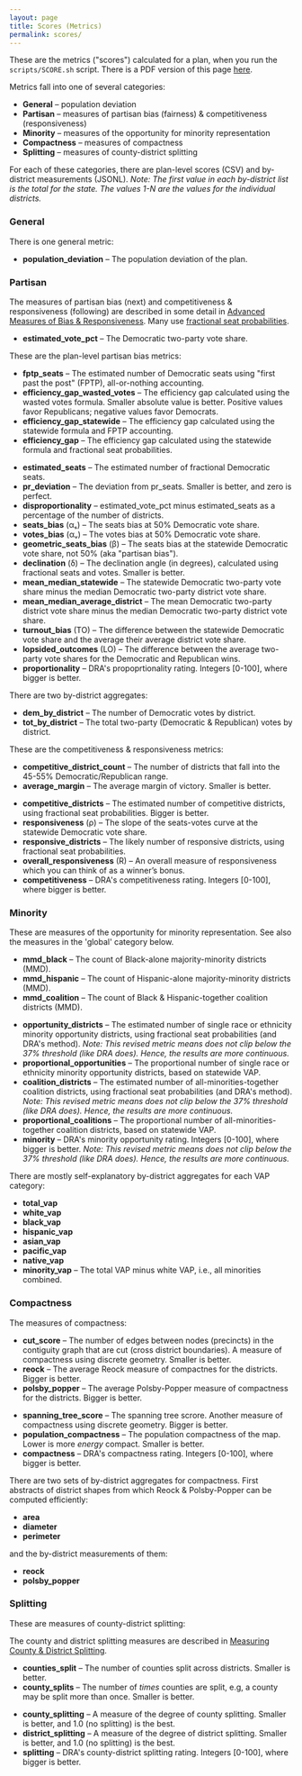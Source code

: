 ```yaml
---
layout: page
title: Scores (Metrics)
permalink: scores/
---
```


These are the metrics ("scores") calculated for a plan, when you run the `scripts/SCORE.sh` script.
There is a PDF version of this page [here](https://github.com/dra2020/rdapy/blob/main/docs/_pages/scores.pdf).

Metrics fall into one of several categories: 

* **General** &ndash; population deviation
* **Partisan** &ndash; measures of partisan bias (fairness) & competitiveness (responsiveness)
* **Minority** &ndash; measures of the opportunity for minority representation 
* **Compactness** &ndash; measures of compactness
* **Splitting** &ndash; measures of county-district splitting

For each of these categories, there are plan-level scores (CSV) and by-district measurements (JSONL). *Note: The first value in each by-district list is the total for the state. The values 1-N are the values for the individual districts.*

### General

There is one general metric:

*   **population_deviation** &ndash; The population deviation of the plan.

### Partisan 

The measures of partisan bias (next) and competitiveness & responsiveness (following) are described in some detail in
[Advanced Measures of Bias &amp; Responsiveness](https://medium.com/dra-2020/advanced-measures-of-bias-responsiveness-c1bf182d29a9).
Many use [fractional seat probabilities](https://lipid.phys.cmu.edu/nagle/Technical/FractionalSeats2.pdf).

*   **estimated_vote_pct** &ndash; The Democratic two-party vote share.

These are the plan-level partisan bias metrics:

*   **fptp_seats** &ndash; The estimated number of Democratic seats using "first past the post" (FPTP), all-or-nothing accounting.
*   **efficiency_gap_wasted_votes** &ndash; The efficiency gap calculated using the wasted votes formula. Smaller absolute value is better. Positive values favor Republicans; negative values favor Democrats.
*   **efficiency_gap_statewide** &ndash; The efficiency gap calculated using the statewide formula and FPTP accounting.
*   **efficiency_gap** &ndash; The efficiency gap calculated using the statewide formula and fractional seat probabilities. 
>
*   **estimated_seats** &ndash; The estimated number of fractional Democratic seats.
*   **pr_deviation** &ndash; The deviation from pr_seats. Smaller is better, and zero is perfect.
*   **disproportionality** &ndash; estimated_vote_pct minus estimated_seats as a percentage of the number of districts.
*   **seats_bias** (αₛ) &ndash; The seats bias at 50% Democratic vote share.
*   **votes_bias** (αᵥ) &ndash; The votes bias at 50% Democratic vote share.
*   **geometric_seats_bias** (β) &ndash; The seats bias at the statewide Democratic vote share, not 50% (aka "partisan bias").
*   **declination** (δ) &ndash; The declination angle (in degrees), calculated using fractional seats and votes. Smaller is better.
*   **mean_median_statewide** &ndash; The statewide Democratic two-party vote share minus the median Democratic two-party district vote share.
*   **mean_median_average_district** &ndash; The mean Democratic two-party district vote share minus the median Democratic two-party district vote share.
*   **turnout_bias** (TO) &ndash; The difference between the statewide Democratic vote share and the average their average district vote share.
*   **lopsided_outcomes** (LO) &ndash; The difference between the average two-party vote shares for the Democratic and Republican wins.
*   **proportionality** &ndash; DRA's propoprtionality rating. Integers [0-100], where bigger is better.

There are two by-district aggregates:

* **dem_by_district** &ndash;  The number of Democratic votes by district.
* **tot_by_district** &ndash; The total two-party (Democratic & Republican) votes by district.

These are the competitiveness & responsiveness metrics:

*   **competitive_district_count** &ndash; The number of districts that fall into the 45-55% Democratic/Republican range.
*   **average_margin** &ndash; The average margin of victory. Smaller is better.
>
*   **competitive_districts** &ndash; The estimated number of competitive districts, using fractional seat probabilities. Bigger is better.
*   **responsiveness** (ρ) &ndash; The slope of the seats-votes curve at the statewide Democratic vote share.
*   **responsive_districts** &ndash; The likely number of responsive districts, using fractional seat probabilities.
*   **overall_responsiveness** (R) &ndash; An overall measure of responsiveness which you can think of as a winner’s bonus.
*   **competitiveness** &ndash; DRA's competitiveness rating. Integers [0-100], where bigger is better.

### Minority

These are measures of the opportunity for minority representation.
See also the measures in the 'global' category below.

*   **mmd_black** &ndash; The count of Black-alone majority-minority districts (MMD).
*   **mmd_hispanic** &ndash; The count of Hispanic-alone majority-minority districts (MMD).
*   **mmd_coalition** &ndash; The count of Black & Hispanic-together coalition districts (MMD).
>
*   **opportunity_districts** &ndash; The estimated number of single race or ethnicity minority opportunity districts, using fractional seat probabilities (and DRA's method). *Note: This revised metric means does not clip below the 37% threshold (like DRA does). Hence, the results are more continuous.*
*   **proportional_opportunities** &ndash; The proportional number of single race or ethnicity minority opportunity districts, based on statewide VAP.
*   **coalition_districts** &ndash; The estimated number of all-minorities-together coalition districts, using fractional seat probabilities (and DRA's method). *Note: This revised metric means does not clip below the 37% threshold (like DRA does). Hence, the results are more continuous.*
*   **proportional_coalitions** &ndash; The proportional number of all-minorities-together coalition districts, based on statewide VAP.
*   **minority** &ndash; DRA's minority opportunity rating. Integers [0-100], where bigger is better. *Note: This revised metric means does not clip below the 37% threshold (like DRA does). Hence, the results are more continuous.*

There are mostly self-explanatory by-district aggregates for each VAP category:

* **total_vap**
* **white_vap**
* **black_vap**
* **hispanic_vap**
* **asian_vap**
* **pacific_vap**
* **native_vap**
* **minority_vap** &ndash; The total VAP minus white VAP, i.e., all minorities combined.

### Compactness

The measures of compactness:

*   **cut_score** &ndash; The number of edges between nodes (precincts) in the contiguity graph that are cut (cross district boundaries). A measure of compactness using discrete geometry. Smaller is better.
*   **reock** &ndash; The average Reock measure of compactnes for the districts. Bigger is better.
*   **polsby_popper** &ndash; The average Polsby-Popper measure of compactness for the districts. Bigger is better.
>
*   **spanning_tree_score** &ndash; The spanning tree scrore. Another measure of compactness using discrete geometry. Bigger is better.
*   **population_compactness** &ndash; The population compactness of the map. Lower is more *energy* compact. Smaller is better.
*   **compactness** &ndash; DRA's compactness rating. Integers [0-100], where bigger is better.

There are two sets of by-district aggregates for compactness. First abstracts of district shapes from which Reock & Polsby-Popper can be computed efficiently:

* **area**
* **diameter**
* **perimeter**

and the by-district measurements of them:

* **reock**
* **polsby_popper**

### Splitting

These are measures of county-district splitting:

The county and district splitting measures are described in
[Measuring County &amp; District Splitting](https://medium.com/dra-2020/measuring-county-district-splitting-48a075bcce39).

*   **counties_split** &ndash; The number of counties split across districts. Smaller is better.
*   **county_splits** &ndash; The number of *times* counties are split, e.g, a county may be split more than once. Smaller is better.
>
*   **county_splitting** &ndash; A measure of the degree of county splitting. Smaller is better, and 1.0 (no splitting) is the best.
*   **district_splitting** &ndash; A measure of the degree of district splitting. Smaller is better, and 1.0 (no splitting) is the best.
*   **splitting** &ndash; DRA's county-district splitting rating. Integers [0-100], where bigger is better.
